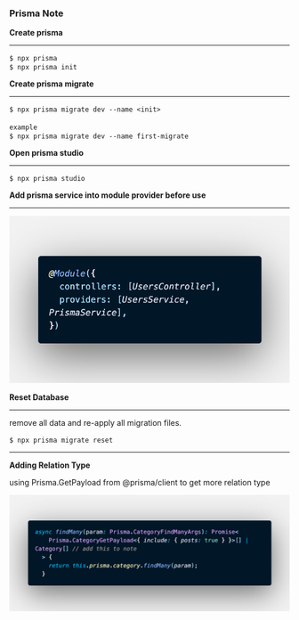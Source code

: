 ### Prisma Note

**Create prisma**

---

```
$ npx prisma
$ npx prisma init
```

**Create prisma migrate**

---

```
$ npx prisma migrate dev --name <init>

example
$ npx prisma migrate dev --name first-migrate
```

**Open prisma studio**

---

```
$ npx prisma studio
```

**Add prisma service into module provider before use**

---

![img-01!](./image/prisma-import-provider.png 'img-01')

**Reset Database**

---

remove all data and re-apply all migration files.

```
$ npx prisma migrate reset
```

---

**Adding Relation Type**

using Prisma.GetPayload from @prisma/client to get more relation type

![img-02!](./image/prima-get-payload.png 'img-02')
